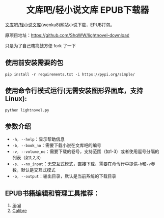 <h1 align="center">
  &nbsp;&nbsp;&nbsp;&nbsp;&nbsp;文库吧/轻小说文库 EPUB下载器
</h1>





[文库吧/轻小说文库](www.wenku8.net)(wenku8)网站小说下载，EPUB打包。

原项目地址：https://github.com/ShqWW/lightnovel-download

只是为了自己瞎捣鼓方便 fork 了一下


## 使用前安装需要的包
```
pip install -r requirements.txt -i https://pypi.org/simple/
```
## 使用命令行模式运行(无需安装图形界面库，支持Linux):
```
python lightnovel.py
```

## 参数介绍
* `-h, --help`：显示帮助信息
* `-b, --book_no`：需要下载小说在文库吧的编号
* `-v, --volume_no`：需要下载的卷号，支持范围（如1-3）或者使用逗号分隔的列表（如1,2,3）
* `-s, --no_input`：无交互式模式，直接下载，需要在命令行中提供`-b`和`-v`参数，默认是交互式模式
* `-o, --output`：输出目录，默认是当前系统的下载目录




## EPUB书籍编辑和管理工具推荐：
1. [Sigil](https://sigil-ebook.com/) 
2. [Calibre](https://www.calibre-ebook.com/)

